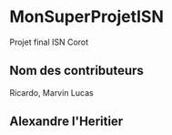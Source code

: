 # MonSuperProjetISN
Projet final ISN Corot


## Nom des contributeurs
Ricardo, Marvin
Lucas
## Alexandre l'Heritier
